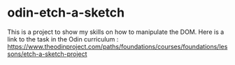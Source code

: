 # odin-etch-a-sketch
This is a project to show my skills on how to manipulate the DOM.
Here is a link to the task in the Odin curriculum : https://www.theodinproject.com/paths/foundations/courses/foundations/lessons/etch-a-sketch-project
